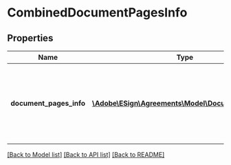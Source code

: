 # CombinedDocumentPagesInfo

## Properties
Name | Type | Description | Notes
------------ | ------------- | ------------- | -------------
**document_pages_info** | [**\Adobe\ESign\Agreements\Model\DocumentPageInfo[]**](DocumentPageInfo.md) | List of basic information of all pages of the combined document of an Agreement. | [optional] 

[[Back to Model list]](../README.md#documentation-for-models) [[Back to API list]](../README.md#documentation-for-api-endpoints) [[Back to README]](../README.md)


